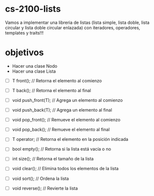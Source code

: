 # cs-2100-lists

Vamos a implementar una libreria de listas (lista simple, lista doble, lista circular  y lista doble circular enlazada) con iteradores, operadores, templates y traits!!! 



# objetivos

- Hacer una clase Nodo   
- Hacer una clase Lista

- [ ] T front(); // Retorna el elemento al comienzo
- [ ] T back(); // Retorna el elemento al final
- [ ] void push_front(T); // Agrega un elemento al comienzo 
- [ ] void push_back(T); // Agrega un elemento al final
- [ ] void pop_front(); // Remueve el elemento al comienzo
- [ ] void pop_back(); // Remueve el elemento al final
- [ ] T operator[](int); // Retorna el elemento en la posición indicada
- [ ] bool empty(); // Retorna si la lista está vacía o no
- [ ] int size(); // Retorna el tamaño de la lista 
- [ ] void clear(); // Elimina todos los elementos de la lista
- [ ] void sort(); // Ordena la lista
- [ ] void reverse(); // Revierte la lista





